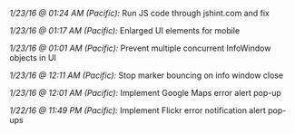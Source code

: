 *1/23/16 @ 01:24 AM (Pacific):* Run JS code through jshint.com and fix

*1/23/16 @ 01:17 AM (Pacific):* Enlarged UI elements for mobile

*1/23/16 @ 01:01 AM (Pacific):* Prevent multiple concurrent InfoWindow objects in UI

*1/23/16 @ 12:11 AM (Pacific):* Stop marker bouncing on info window close

*1/23/16 @ 12:01 AM (Pacific):* Implement Google Maps error alert pop-up

*1/22/16 @ 11:49 PM (Pacific):* Implement Flickr error notification alert pop-ups
